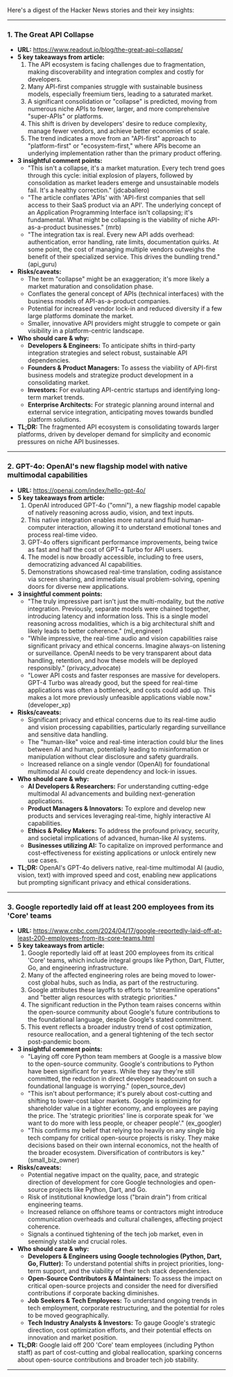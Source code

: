 Here's a digest of the Hacker News stories and their key insights:

---

### **1. The Great API Collapse**

*   **URL:** https://www.readout.io/blog/the-great-api-collapse/
*   **5 key takeaways from article:**
    1.  The API ecosystem is facing challenges due to fragmentation, making discoverability and integration complex and costly for developers.
    2.  Many API-first companies struggle with sustainable business models, especially freemium tiers, leading to a saturated market.
    3.  A significant consolidation or "collapse" is predicted, moving from numerous niche APIs to fewer, larger, and more comprehensive "super-APIs" or platforms.
    4.  This shift is driven by developers' desire to reduce complexity, manage fewer vendors, and achieve better economies of scale.
    5.  The trend indicates a move from an "API-first" approach to "platform-first" or "ecosystem-first," where APIs become an underlying implementation rather than the primary product offering.
*   **3 insightful comment points:**
    *   "This isn't a collapse, it's a market maturation. Every tech trend goes through this cycle: initial explosion of players, followed by consolidation as market leaders emerge and unsustainable models fail. It's a healthy correction." (jdcaballero)
    *   "The article conflates 'APIs' with 'API-first companies that sell access to their SaaS product via an API'. The underlying concept of an Application Programming Interface isn't collapsing; it's fundamental. What might be collapsing is the viability of niche API-as-a-product businesses." (mrb)
    *   "The integration tax is real. Every new API adds overhead: authentication, error handling, rate limits, documentation quirks. At some point, the cost of managing multiple vendors outweighs the benefit of their specialized service. This drives the bundling trend." (api_guru)
*   **Risks/caveats:**
    *   The term "collapse" might be an exaggeration; it's more likely a market maturation and consolidation phase.
    *   Conflates the general concept of APIs (technical interfaces) with the business models of API-as-a-product companies.
    *   Potential for increased vendor lock-in and reduced diversity if a few large platforms dominate the market.
    *   Smaller, innovative API providers might struggle to compete or gain visibility in a platform-centric landscape.
*   **Who should care & why:**
    *   **Developers & Engineers:** To anticipate shifts in third-party integration strategies and select robust, sustainable API dependencies.
    *   **Founders & Product Managers:** To assess the viability of API-first business models and strategize product development in a consolidating market.
    *   **Investors:** For evaluating API-centric startups and identifying long-term market trends.
    *   **Enterprise Architects:** For strategic planning around internal and external service integration, anticipating moves towards bundled platform solutions.
*   **TL;DR:** The fragmented API ecosystem is consolidating towards larger platforms, driven by developer demand for simplicity and economic pressures on niche API businesses.

---

### **2. GPT-4o: OpenAI's new flagship model with native multimodal capabilities**

*   **URL:** https://openai.com/index/hello-gpt-4o/
*   **5 key takeaways from article:**
    1.  OpenAI introduced GPT-4o ("omni"), a new flagship model capable of natively reasoning across audio, vision, and text inputs.
    2.  This native integration enables more natural and fluid human-computer interaction, allowing it to understand emotional tones and process real-time video.
    3.  GPT-4o offers significant performance improvements, being twice as fast and half the cost of GPT-4 Turbo for API users.
    4.  The model is now broadly accessible, including to free users, democratizing advanced AI capabilities.
    5.  Demonstrations showcased real-time translation, coding assistance via screen sharing, and immediate visual problem-solving, opening doors for diverse new applications.
*   **3 insightful comment points:**
    *   "The truly impressive part isn't just the multi-modality, but the *native* integration. Previously, separate models were chained together, introducing latency and information loss. This is a single model reasoning across modalities, which is a big architectural shift and likely leads to better coherence." (ml_engineer)
    *   "While impressive, the real-time audio and vision capabilities raise significant privacy and ethical concerns. Imagine always-on listening or surveillance. OpenAI needs to be very transparent about data handling, retention, and how these models will be deployed responsibly." (privacy_advocate)
    *   "Lower API costs and faster responses are massive for developers. GPT-4 Turbo was already good, but the speed for real-time applications was often a bottleneck, and costs could add up. This makes a lot more previously unfeasible applications viable now." (developer_xp)
*   **Risks/caveats:**
    *   Significant privacy and ethical concerns due to its real-time audio and vision processing capabilities, particularly regarding surveillance and sensitive data handling.
    *   The "human-like" voice and real-time interaction could blur the lines between AI and human, potentially leading to misinformation or manipulation without clear disclosure and safety guardrails.
    *   Increased reliance on a single vendor (OpenAI) for foundational multimodal AI could create dependency and lock-in issues.
*   **Who should care & why:**
    *   **AI Developers & Researchers:** For understanding cutting-edge multimodal AI advancements and building next-generation applications.
    *   **Product Managers & Innovators:** To explore and develop new products and services leveraging real-time, highly interactive AI capabilities.
    *   **Ethics & Policy Makers:** To address the profound privacy, security, and societal implications of advanced, human-like AI systems.
    *   **Businesses utilizing AI:** To capitalize on improved performance and cost-effectiveness for existing applications or unlock entirely new use cases.
*   **TL;DR:** OpenAI's GPT-4o delivers native, real-time multimodal AI (audio, vision, text) with improved speed and cost, enabling new applications but prompting significant privacy and ethical considerations.

---

### **3. Google reportedly laid off at least 200 employees from its 'Core' teams**

*   **URL:** https://www.cnbc.com/2024/04/17/google-reportedly-laid-off-at-least-200-employees-from-its-core-teams.html
*   **5 key takeaways from article:**
    1.  Google reportedly laid off at least 200 employees from its critical 'Core' teams, which include integral groups like Python, Dart, Flutter, Go, and engineering infrastructure.
    2.  Many of the affected engineering roles are being moved to lower-cost global hubs, such as India, as part of the restructuring.
    3.  Google attributes these layoffs to efforts to "streamline operations" and "better align resources with strategic priorities."
    4.  The significant reduction in the Python team raises concerns within the open-source community about Google's future contributions to the foundational language, despite Google's stated commitment.
    5.  This event reflects a broader industry trend of cost optimization, resource reallocation, and a general tightening of the tech sector post-pandemic boom.
*   **3 insightful comment points:**
    *   "Laying off core Python team members at Google is a massive blow to the open-source community. Google's contributions to Python have been significant for years. While they say they're still committed, the reduction in direct developer headcount on such a foundational language is worrying." (open_source_dev)
    *   "This isn't about performance; it's purely about cost-cutting and shifting to lower-cost labor markets. Google is optimizing for shareholder value in a tighter economy, and employees are paying the price. The 'strategic priorities' line is corporate speak for 'we want to do more with less people, or cheaper people'." (ex_googler)
    *   "This confirms my belief that relying too heavily on any single big tech company for critical open-source projects is risky. They make decisions based on their own internal economics, not the health of the broader ecosystem. Diversification of contributors is key." (small_biz_owner)
*   **Risks/caveats:**
    *   Potential negative impact on the quality, pace, and strategic direction of development for core Google technologies and open-source projects like Python, Dart, and Go.
    *   Risk of institutional knowledge loss ("brain drain") from critical engineering teams.
    *   Increased reliance on offshore teams or contractors might introduce communication overheads and cultural challenges, affecting project coherence.
    *   Signals a continued tightening of the tech job market, even in seemingly stable and crucial roles.
*   **Who should care & why:**
    *   **Developers & Engineers using Google technologies (Python, Dart, Go, Flutter):** To understand potential shifts in project priorities, long-term support, and the viability of their tech stack dependencies.
    *   **Open-Source Contributors & Maintainers:** To assess the impact on critical open-source projects and consider the need for diversified contributions if corporate backing diminishes.
    *   **Job Seekers & Tech Employees:** To understand ongoing trends in tech employment, corporate restructuring, and the potential for roles to be moved geographically.
    *   **Tech Industry Analysts & Investors:** To gauge Google's strategic direction, cost optimization efforts, and their potential effects on innovation and market position.
*   **TL;DR:** Google laid off 200 'Core' team employees (including Python staff) as part of cost-cutting and global reallocation, sparking concerns about open-source contributions and broader tech job stability.

---